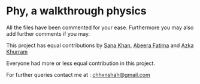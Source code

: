 # Phy, a walkthrough physics

All the files have been commented for your ease. Furthermore you may also add further comments if you may.

This project has equal contributions by [Sana Khan](https://github.com/sanaa-khan), [Abeera Fatima](https://github.com/ninjacarrot) and [Azka Khurram](https://github.com/AzkaKhurram)

Everyone had more or less equal contribution in this project.

For further queries contact me at : chhxnshah@gmail.com
